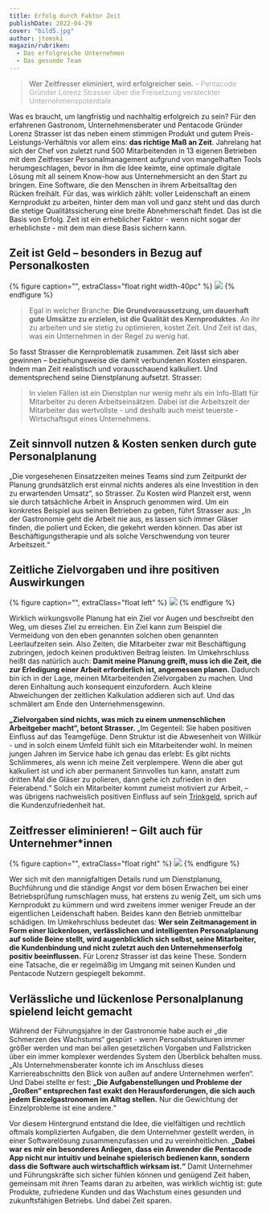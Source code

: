 ```yaml
---
title: Erfolg durch Faktor Zeit
publishDate: 2022-04-29
cover: "bild5.jpg"
author: jtomski
magazin/rubriken:
  - Das erfolgreiche Unternehmen
  - Das gesunde Team
---
```


> Wer Zeitfresser eliminiert, wird erfolgreicher sein.
> <span style="color: #aaa">– Pentacode Gründer Lorenz Strasser über die Freisetzung versteckter Unternehmenspotentiale</span>

Was es braucht, um langfristig und nachhaltig erfolgreich zu sein? Für den erfahrenen Gastronom, Unternehmensberater und
Pentacode Gründer Lorenz Strasser ist das neben einem stimmigen Produkt und gutem Preis-Leistungs-Verhältnis vor allem
eins: **das richtige Maß an Zeit**. Jahrelang hat sich der Chef von zuletzt rund 500 Mitarbeitenden in 13 eigenen Betrieben
mit dem Zeitfresser Personalmanagement aufgrund von mangelhaften Tools herumgeschlagen, bevor in ihm die Idee keimte,
eine optimale digitale Lösung mit all seinem Know-how aus Unternehmersicht an den Start zu bringen. Eine Software, die
den Menschen in ihrem Arbeitsalltag den Rücken freihält. Für das, was wirklich zählt: voller Leidenschaft an einem
Kernprodukt zu arbeiten, hinter dem man voll und ganz steht und das durch die stetige Qualitätssicherung eine breite
Abnehmerschaft findet. Das ist die Basis von Erfolg. Zeit ist ein erheblicher Faktor - wenn nicht sogar der
erheblichste - mit dem man diese Basis sichern kann.

## Zeit ist Geld – besonders in Bezug auf Personalkosten

{% figure caption="", extraClass="float right width-40pc" %}
<img src="bild2.jpg" />
{% endfigure %}

> Egal in welcher Branche: **Die Grundvoraussetzung, um dauerhaft gute Umsätze zu erzielen, ist die Qualität des
> Kernproduktes**. An ihr zu arbeiten und sie stetig zu optimieren, kostet Zeit. Und Zeit ist das, was ein Unternehmen in
> der Regel zu wenig hat.

So fasst Strasser die Kernproblematik zusammen. Zeit lässt sich aber gewinnen – beziehungsweise
die damit verbundenen Kosten einsparen. Indem man Zeit realistisch und vorausschauend kalkuliert. Und dementsprechend
seine Dienstplanung aufsetzt. Strasser:

> In vielen Fällen ist ein Dienstplan nur wenig mehr als ein Info-Blatt für
> Mitarbeiter zu deren Arbeitseinsätzen. Dabei ist die Arbeitszeit der Mitarbeiter das wertvollste - und deshalb auch
> meist teuerste - Wirtschaftsgut eines Unternehmens.

## Zeit sinnvoll nutzen & Kosten senken durch gute Personalplanung

„Die vorgesehenen Einsatzzeiten meines Teams sind zum Zeitpunkt der Planung grundsätzlich erst einmal nichts anderes als eine Investition in den zu erwartenden Umsatz“, so Strasser. Zu Kosten wird Planzeit erst, wenn sie durch tatsächliche Arbeit in Anspruch genommen wird. Um ein konkretes Beispiel aus seinen Betrieben zu geben, führt Strasser aus: „In der Gastronomie geht die Arbeit nie aus, es lassen sich immer Gläser finden, die poliert und Ecken, die gekehrt werden können. Das aber ist Beschäftigungstherapie und als solche Verschwendung von teurer Arbeitszeit.“

## Zeitliche Zielvorgaben und ihre positiven Auswirkungen

{% figure caption="", extraClass="float left" %}
<img src="bild4.jpg" />
{% endfigure %}

Wirklich wirkungsvolle Planung hat ein Ziel vor Augen und beschreibt den Weg, um dieses Ziel zu erreichen. Ein Ziel kann zum Beispiel die Vermeidung von den eben genannten solchen oben genannten Leerlaufzeiten sein. Also Zeiten, die Mitarbeiter zwar mit Beschäftigung zubringen, jedoch keinen produktiven Beitrag leisten. Im Umkehrschluss heißt das natürlich auch: **Damit meine Planung greift, muss ich die Zeit, die zur Erledigung einer Arbeit erforderlich ist, angemessen planen.** Dadurch bin ich in der Lage, meinen Mitarbeitenden Zielvorgaben zu machen. Und deren Einhaltung auch konsequent einzufordern. Auch kleine Abweichungen der zeitlichen Kalkulation addieren sich auf. Und das schmälert am Ende den Unternehmensgewinn.

**„Zielvorgaben sind nichts, was mich zu einem unmenschlichen Arbeitgeber macht“, betont Strasser.** „Im Gegenteil: Sie haben positiven Einfluss auf das Teamgefüge. Denn Struktur ist die Abwesenheit von Willkür - und in solch einem Umfeld fühlt sich ein Mitarbeitender wohl. In meinen jungen Jahren im Service habe ich genau das erlebt: Es gibt nichts Schlimmeres, als wenn ich meine Zeit verplempere. Wenn die aber gut kalkuliert ist und ich aber permanent Sinnvolles tun kann, anstatt zum dritten Mal die Gläser zu polieren, dann gehe ich zufrieden in den Feierabend.“ Solch ein Mitarbeiter kommt zumeist motiviert zur Arbeit, – was übrigens nachweislich positiven Einfluss auf sein [Trinkgeld](../trinkgeld_tips_1), sprich auf die Kundenzufriedenheit hat.

## Zeitfresser eliminieren! – Gilt auch für Unternehmer\*innen

{% figure caption="", extraClass="float right" %}
<img src="bild3.jpg" />
{% endfigure %}

Wer sich mit den mannigfaltigen Details rund um Dienstplanung, Buchführung und die ständige Angst vor dem bösen Erwachen bei einer Betriebsprüfung rumschlagen muss, hat erstens zu wenig Zeit, um sich ums Kernprodukt zu kümmern und wird zweitens immer weniger Freude an der eigentlichen Leidenschaft haben. Beides kann den Betrieb unmittelbar schädigen. Im Umkehrschluss bedeutet das: **Wer sein Zeitmanagement in Form einer lückenlosen, verlässlichen und intelligenten Personalplanung auf solide Beine stellt, wird augenblicklich sich selbst, seine Mitarbeiter, die Kundenbindung und nicht zuletzt auch den Unternehmenserfolg positiv beeinflussen.** Für Lorenz Strasser ist das keine These. Sondern eine Tatsache, die er regelmäßig im Umgang mit seinen Kunden und Pentacode Nutzern gespiegelt bekommt.

## Verlässliche und lückenlose Personalplanung spielend leicht gemacht

Während der Führungsjahre in der Gastronomie habe auch er „die Schmerzen des Wachstums“ gespürt - wenn Personalstrukturen immer größer werden und man bei allen gesetzlichen Vorgaben und Fallstricken über ein immer komplexer werdendes System den Überblick behalten muss. „Als Unternehmensberater konnte ich im Anschluss dieses Karriereabschnitts den Blick von außen auf andere Unternehmen werfen“. Und Dabei stellte er fest: **„Die Aufgabenstellungen und Probleme der „Großen“ entsprechen fast exakt den Herausforderungen, die sich auch jedem Einzelgastronomen im Alltag stellen.** Nur die Gewichtung der Einzelprobleme ist eine andere.“

Vor diesem Hintergrund entstand die Idee, die vielfältigen und rechtlich oftmals komplizierten Aufgaben, die dem
Unternehmer gestellt werden, in einer Softwarelösung zusammenzufassen und zu vereinheitlichen. **„Dabei war es mir ein
besonderes Anliegen, dass ein Anwender die Pentacode App nicht nur intuitiv und beinahe spielerisch bedienen kann,
sondern dass die Software auch wirtschaftlich wirksam ist.“** Damit Unternehmer und Führungskräfte sich sicher fühlen
können und genügend Zeit haben, gemeinsam mit ihren Teams daran zu arbeiten, was wirklich wichtig ist: gute Produkte,
zufriedene Kunden und das Wachstum eines gesunden und zukunftsfähigen Betriebs. Und dabei Zeit sparen.
